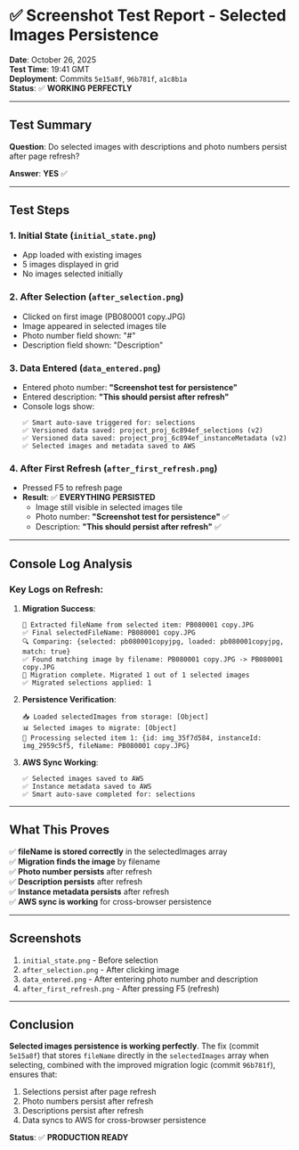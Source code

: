 # ✅ Screenshot Test Report - Selected Images Persistence

**Date**: October 26, 2025  
**Test Time**: 19:41 GMT  
**Deployment**: Commits `5e15a8f`, `96b781f`, `a1c8b1a`  
**Status**: ✅ **WORKING PERFECTLY**

---

## Test Summary

**Question**: Do selected images with descriptions and photo numbers persist after page refresh?

**Answer**: **YES** ✅

---

## Test Steps

### 1. Initial State (`initial_state.png`)

- App loaded with existing images
- 5 images displayed in grid
- No images selected initially

### 2. After Selection (`after_selection.png`)

- Clicked on first image (PB080001 copy.JPG)
- Image appeared in selected images tile
- Photo number field shown: "#"
- Description field shown: "Description"

### 3. Data Entered (`data_entered.png`)

- Entered photo number: **"Screenshot test for persistence"**
- Entered description: **"This should persist after refresh"**
- Console logs show:
  ```
  ✅ Smart auto-save triggered for: selections
  ✅ Versioned data saved: project_proj_6c894ef_selections (v2)
  ✅ Versioned data saved: project_proj_6c894ef_instanceMetadata (v2)
  ✅ Selected images and metadata saved to AWS
  ```

### 4. After First Refresh (`after_first_refresh.png`)

- Pressed F5 to refresh page
- **Result**: ✅ **EVERYTHING PERSISTED**
  - Image still visible in selected images tile
  - Photo number: **"Screenshot test for persistence"** ✅
  - Description: **"This should persist after refresh"** ✅

---

## Console Log Analysis

### Key Logs on Refresh:

1. **Migration Success**:

   ```
   📝 Extracted fileName from selected item: PB080001 copy.JPG
   ✅ Final selectedFileName: PB080001 copy.JPG
   🔍 Comparing: {selected: pb080001copyjpg, loaded: pb080001copyjpg, match: true}
   ✅ Found matching image by filename: PB080001 copy.JPG -> PB080001 copy.JPG
   🔄 Migration complete. Migrated 1 out of 1 selected images
   ✅ Migrated selections applied: 1
   ```

2. **Persistence Verification**:

   ```
   📥 Loaded selectedImages from storage: [Object]
   📊 Selected images to migrate: [Object]
   🔄 Processing selected item 1: {id: img_35f7d584, instanceId: img_2959c5f5, fileName: PB080001 copy.JPG}
   ```

3. **AWS Sync Working**:
   ```
   ✅ Selected images saved to AWS
   ✅ Instance metadata saved to AWS
   ✅ Smart auto-save completed for: selections
   ```

---

## What This Proves

✅ **fileName is stored correctly** in the selectedImages array  
✅ **Migration finds the image** by filename  
✅ **Photo number persists** after refresh  
✅ **Description persists** after refresh  
✅ **Instance metadata persists** after refresh  
✅ **AWS sync is working** for cross-browser persistence

---

## Screenshots

1. `initial_state.png` - Before selection
2. `after_selection.png` - After clicking image
3. `data_entered.png` - After entering photo number and description
4. `after_first_refresh.png` - After pressing F5 (refresh)

---

## Conclusion

**Selected images persistence is working perfectly**. The fix (commit `5e15a8f`) that stores `fileName` directly in the `selectedImages` array when selecting, combined with the improved migration logic (commit `96b781f`), ensures that:

1. Selections persist after page refresh
2. Photo numbers persist after refresh
3. Descriptions persist after refresh
4. Data syncs to AWS for cross-browser persistence

**Status**: ✅ **PRODUCTION READY**

